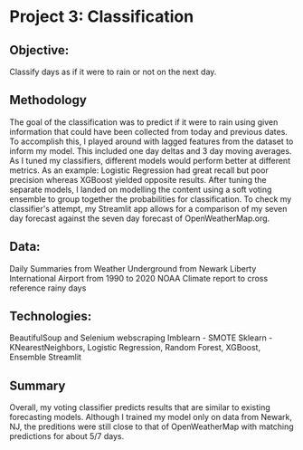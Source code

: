 # Project 3: Classification
## Objective:
Classify days as if it were to rain or not on the next day. 

## Methodology
The goal of the classification was to predict if it were to rain using given information that could have been collected from today and previous dates. 
To accomplish this, I played around with lagged features from the dataset to inform my model.  This included one day deltas and 3 day moving averages.  
As I tuned my classifiers, different models would perform better at different metrics.  As an example: Logistic Regression had great recall but poor precision whereas XGBoost yielded opposite results.  After tuning the separate models, I landed on modelling the content using a soft voting ensemble to group together the probabilities for classification. To check my classifier's attempt, my Streamlit app allows for a comparison of my seven day forecast against the seven day forecast of OpenWeatherMap.org.  

## Data:
Daily Summaries from Weather Underground from Newark Liberty International Airport from 1990 to 2020
NOAA Climate report to cross reference rainy days

## Technologies:
BeautifulSoup and Selenium webscraping
Imblearn - SMOTE
Sklearn - KNearestNeighbors, Logistic Regression, Random Forest, XGBoost, Ensemble
Streamlit

## Summary
Overall, my voting classifier predicts results that are similar to existing forecasting models.  Although I trained my model only on data from Newark, NJ, the preditions were still close to that of OpenWeatherMap with matching predictions for about 5/7 days.  
